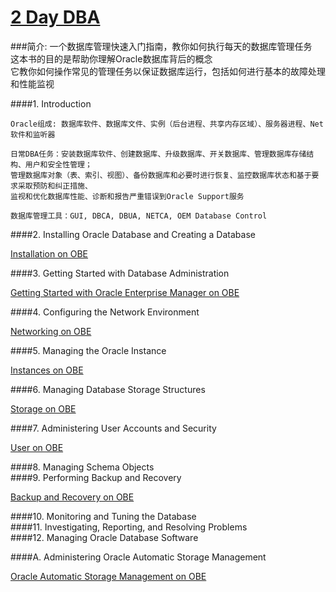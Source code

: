 # [2 Day DBA](http://docs.oracle.com/cd/E11882_01/server.112/e10897/toc.htm)

###简介:
一个数据库管理快速入门指南，教你如何执行每天的数据库管理任务  
这本书的目的是帮助你理解Oracle数据库背后的概念  
它教你如何操作常见的管理任务以保证数据库运行，包括如何进行基本的故障处理和性能监视  
    

####1. Introduction  

    Oracle组成: 数据库软件、数据库文件、实例（后台进程、共享内存区域）、服务器进程、Net软件和监听器
    
    日常DBA任务：安装数据库软件、创建数据库、升级数据库、开关数据库、管理数据库存储结构、用户和安全性管理；
    管理数据库对象（表、索引、视图）、备份数据库和必要时进行恢复、监控数据库状态和基于要求采取预防和纠正措施、
    监视和优化数据库性能、诊断和报告严重错误到Oracle Support服务
    
    数据库管理工具：GUI, DBCA, DBUA, NETCA, OEM Database Control
    
####2. Installing Oracle Database and Creating a Database 

[Installation on OBE](http://www.oracle.com/webfolder/technetwork/tutorials/obe/db/11g/r2/2day_dba/install/install.htm) 
        
####3. Getting Started with Database Administration    

[Getting Started with Oracle Enterprise Manager on OBE](http://www.oracle.com/webfolder/technetwork/tutorials/obe/db/11g/r2/2day_dba/gettingstarted/gettingstarted.htm)
    
####4. Configuring the Network Environment     

[Networking on OBE](http://www.oracle.com/webfolder/technetwork/tutorials/obe/db/11g/r2/2day_dba/network/network.htm)
    
####5. Managing the Oracle Instance      

[Instances on OBE](http://www.oracle.com/webfolder/technetwork/tutorials/obe/db/11g/r2/2day_dba/instance/instance.htm)
    
####6. Managing Database Storage Structures      

[Storage on OBE](http://www.oracle.com/webfolder/technetwork/tutorials/obe/db/11g/r2/2day_dba/storage/storage.htm)
    
####7. Administering User Accounts and Security      

[User on OBE](http://www.oracle.com/webfolder/technetwork/tutorials/obe/db/11g/r2/2day_dba/users/users.htm)
    
####8. Managing Schema Objects    
####9. Performing Backup and Recovery    

[Backup and Recovery on OBE](http://www.oracle.com/webfolder/technetwork/tutorials/obe/db/11g/r2/2day_dba/backup/backup.htm)
    
####10. Monitoring and Tuning the Database      
####11. Investigating, Reporting, and Resolving Problems      
####12. Managing Oracle Database Software      

####A. Administering Oracle Automatic Storage Management      

[Oracle Automatic Storage Management  on OBE](http://www.oracle.com/webfolder/technetwork/tutorials/obe/db/11g/r2/2day_dba/asm/asm.htm)
